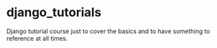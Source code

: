 # django_tutorials
Django tutorial course just to cover the basics and to have something to reference at all times.
